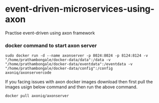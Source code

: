 # event-driven-microservices-using-axon
Practise event-driven using axon framework

### docker command to start axon server
`sudo docker run -d --name axonserver -p 8024:8024 -p 8124:8124 -v "/home/prathambongale/docker-data/data":/data -v "/home/prathambongale/docker-data/eventdata":/eventdata -v "/home/prathambongale/docker-data/config":/config axoniq/axonservercode`

If you facing issues with axon docker images download then first pull the images usign below command and then run the above command.

`docker pull axoniq/axonserver`